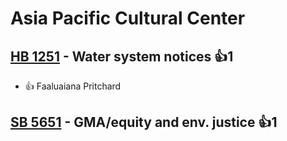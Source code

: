 # Asia Pacific Cultural Center

## [HB 1251](/bill/2023-24/hb/1251/) - Water system notices 👍1  
* 👍 Faaluaiana Pritchard

## [SB 5651](/bill/2023-24/sb/5651/) - GMA/equity and env. justice 👍1  